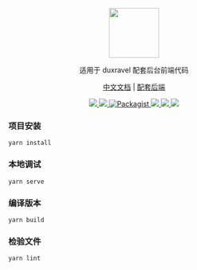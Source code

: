 <p align="center">
<a href="https://www.duxravel.com/">
    <img src="https://github.com/duxphp/CMSRavel/blob/main/resources/image/watermark.png?raw=true" width="100" height="100">
</a>

<p align="center">适用于 duxravel 配套后台前端代码</p>

<p align="center">
<a href="https://www.duxravel.com">中文文档</a> |
<a href="https://www.github.com/duxphp/duxravel">配套后端</a>
</p>

<p align="center">
    <a href="https://packagist.org/packages/duxphp/duxravel-static">
        <img src="https://img.shields.io/github/v/release/duxphp/duxravel-static">
    </a>
    <a href="https://packagist.org/packages/duxphp/duxravel-static">
        <img src="https://img.shields.io/packagist/dt/duxphp/duxravel-static.svg?style=flat-square">
    </a>
    <a href="https://packagist.org/packages/duxphp/duxravel">
        <img src="https://img.shields.io/packagist/l/duxphp/duxravel.svg?maxAge=2592000&&style=flat-square" alt="Packagist">
    </a>
    <a href="https://github.com/arco-design/arco-design-vue">
        <img src="https://img.shields.io/badge/dependence-arco design-red?style=flat-square">
    </a>
    <a href="https://github.com/vuejs/vue-next">
        <img src="https://img.shields.io/badge/dependence-vue3-blue?style=flat-square">
    </a>
    <a href="https://github.com/vitejs/vite">
        <img src="https://img.shields.io/badge/dependence-vite-blue?style=flat-square">
    </a>
</p>


### 项目安装
```
yarn install
```

### 本地调试
```
yarn serve
```

### 编译版本
```
yarn build
```

### 检验文件
```
yarn lint
```
